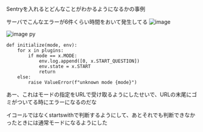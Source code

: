 
Sentryを入れるとどんなことがわかるようになるかの事例

サーバでこんなエラーが6件くらい時間をおいて発生してる
![image](https://gyazo.com/bbb616fcd3c678da5ccd62282bf754a4/thumb/1000)

![image](https://gyazo.com/410a167470483ba6a31ff1341ca2a339/thumb/1000)
py

```
def initialize(mode, env):
    for x in plugins:
        if mode == x.MODE:
            env.log.append([0, x.START_QUESTION])
            env.state = x.START
            return
    else:
        raise ValueError(f"unknown mode {mode}")
```


あー、これはモードの指定をURLで受け取るようにしたせいで、URLの末尾にゴミがついてる時にエラーになるのだな

イコールではなくstartswithで判断するようにして、あとそれでも判断できなかったときには通常モードになるようにした

